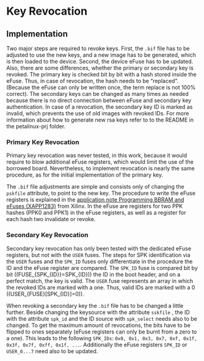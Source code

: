 # Key Revocation

## Implementation

Two major steps are required to revoke keys. First, the `.bif` file has to be adjusted
to use the new keys, and a new image has to be generated, which is then loaded
to the device. Second, the device eFuse has to be updated. Also, there are some
differences, whether the primary or secondary key is revoked. The primary key is
checked bit by bit with a hash stored inside the eFuse. Thus, in case of
revocation, the hash needs to be “replaced”. (Because the eFuse can only be
written once, the term replace is not 100% correct). The secondary keys can be
changed as many times as needed because there is no direct connection between
eFuse and secondary key authentication. In case of a revocation, the secondary
key ID is marked as invalid, which prevents the use of old images with revoked
IDs. For more information about how to generate new rsa keys refer to
to the README in the petalinux-prj folder.

### Primary Key Revocation

Primary key revocation was never tested, in this work, because it would require
to blow additional eFuse registers, which would limit the use of the borrowed
board. Nevertheless, to implement revocation is nearly the same procedure, as
for the initial implementation of the primary key.

The `.bif` file adjustments are simple and consists only of changing the
`pskfile` attribute, to
point to the new key. The procedure to write the eFuse registers is explained in
the [application note Programming BBRAM and eFuses
(XAPP1283)](https://www.xilinx.com/support/documentation/application_notes/xapp1283-internalprogramming-bbram-efuses.pdf)
from Xilinx. In the eFuse are registers for two PPK hashes (PPK0 and PPK1) in
the eFuse registers, as well as a register for each hash two invalidate or
revoke.

### Secondary Key Revocation

Secondary key revocation has only been tested with the dedicated eFuse
registers, but not with the `USER` fuses. The steps for SPK identification via
the `USER` fuses and the `SPK_ID` fuses only differentiate in the procedure the
ID and the eFuse register are compared. The `SPK_ID` fuse is compared bit by bit
(\(FUSE_{SPK\_{ID}}=SPK\_{ID}\)) the ID in the boot header, and on a perfect
match, the key is valid. The `USER` fuse represents an array in which the
revoked IDs are marked with a one. Thus, valid IDs are marked with a 0
(\(USER\_{FUSE}[SPK\_{ID}]=0\)).

When revoking a secondary key the `.bif` file has to be changed a little
further. Beside changing the keysource with the attribute `sskfile` , the ID
with the attribute `spk_id` and the ID source with `spk_select` needs also to be
changed. To get the maximum amount of revocations, the bits have to be flipped
to ones separately (eFuse registers can only be burnt from a zero to a one).
This leads to the following `SPK_IDs`: `0x0, 0x1, 0x3, 0x7, 0xf, 0x1f, 0x3f,
0x7f, 0xff, 0x1f, ...`. Additionally the eFuse registers `SPK_ID` or `USER_0...7` need also to
be updated.
